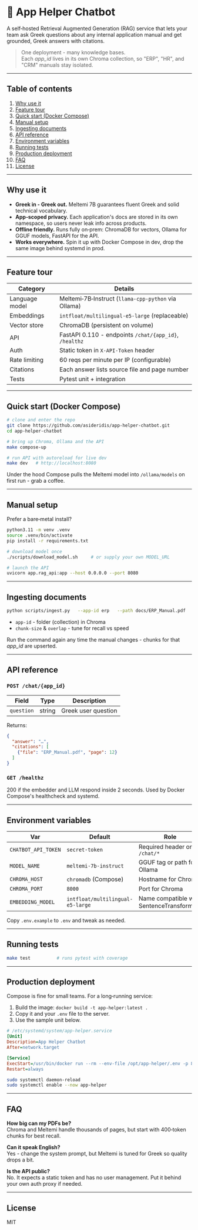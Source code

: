 # 🧩 App Helper Chatbot

A self‑hosted Retrieval Augmented Generation (RAG) service that lets your team ask Greek questions about any internal application manual and get grounded, Greek answers with citations.

> One deployment - many knowledge bases.  
> Each *app_id* lives in its own Chroma collection, so "ERP", "HR", and "CRM" manuals stay isolated.

---

## Table of contents
1. [Why use it](#why-use-it)
2. [Feature tour](#feature-tour)
3. [Quick start (Docker Compose)](#quick-start-docker-compose)
4. [Manual setup](#manual-setup)
5. [Ingesting documents](#ingesting-documents)
6. [API reference](#api-reference)
7. [Environment variables](#environment-variables)
8. [Running tests](#running-tests)
9. [Production deployment](#production-deployment)
10. [FAQ](#faq)
11. [License](#license)

---

## Why use it

* **Greek in - Greek out.** Meltemi 7B guarantees fluent Greek and solid technical vocabulary.  
* **App‑scoped privacy.** Each application's docs are stored in its own namespace, so users never leak info across products.  
* **Offline friendly.** Runs fully on‑prem: ChromaDB for vectors, Ollama for GGUF models, FastAPI for the API.  
* **Works everywhere.** Spin it up with Docker Compose in dev, drop the same image behind systemd in prod.  

---

## Feature tour

| Category          | Details                                                |
|-------------------|--------------------------------------------------------|
| Language model    | Meltemi‑7B‑Instruct (`llama‑cpp‑python` via Ollama)    |
| Embeddings        | `intfloat/multilingual-e5-large` (replaceable)         |
| Vector store      | ChromaDB (persistent on volume)                        |
| API               | FastAPI 0.110 - endpoints `/chat/{app_id}`, `/healthz` |
| Auth              | Static token in `X-API-Token` header                   |
| Rate limiting     | 60 reqs per minute per IP (configurable)               |
| Citations         | Each answer lists source file and page number          |
| Tests             | Pytest unit + integration                              |

---

## Quick start (Docker Compose)

```bash
# clone and enter the repo
git clone https://github.com/asideridis/app-helper-chatbot.git
cd app-helper-chatbot

# bring up Chroma, Ollama and the API
make compose-up

# run API with autoreload for live dev
make dev   # http://localhost:8080
```

Under the hood Compose pulls the Meltemi model into `/ollama/models` on first run - grab a coffee.

---

## Manual setup

Prefer a bare‑metal install?  

```bash
python3.11 -m venv .venv
source .venv/bin/activate
pip install -r requirements.txt

# download model once
./scripts/download_model.sh     # or supply your own MODEL_URL

# launch the API
uvicorn app.rag_api:app --host 0.0.0.0 --port 8080
```

---

## Ingesting documents

```bash
python scripts/ingest.py   --app-id erp   --path docs/ERP_Manual.pdf   --chunk-size 400   --overlap 60
```

* `app-id` - folder (collection) in Chroma  
* `chunk-size` & `overlap` - tune for recall vs speed  

Run the command again any time the manual changes - chunks for that *app_id* are upserted.

---

## API reference

### `POST /chat/{app_id}`

| Field      | Type   | Description                     |
|------------|--------|---------------------------------|
| `question` | string | Greek user question             |

Returns:

```json
{
  "answer": "…",
  "citations": [
    {"file": "ERP_Manual.pdf", "page": 12}
  ]
}
```

### `GET /healthz`

200 if the embedder and LLM respond inside 2 seconds. Used by Docker Compose's healthcheck and systemd.

---

## Environment variables

| Var                 | Default                    | Role                                   |
|---------------------|----------------------------|----------------------------------------|
| `CHATBOT_API_TOKEN` | `secret-token`             | Required header on `/chat/*`           |
| `MODEL_NAME`        | `meltemi-7b-instruct`      | GGUF tag or path for Ollama            |
| `CHROMA_HOST`       | `chromadb` (Compose)       | Hostname for Chroma                    |
| `CHROMA_PORT`       | `8000`                     | Port for Chroma                        |
| `EMBEDDING_MODEL`   | `intfloat/multilingual-e5-large` | Name compatible with SentenceTransformers |

Copy `.env.example` to `.env` and tweak as needed.

---

## Running tests

```bash
make test          # runs pytest with coverage
```

---

## Production deployment

Compose is fine for small teams. For a long‑running service:

1. Build the image: `docker build -t app-helper:latest .`  
2. Copy it and your `.env` file to the server.  
3. Use the sample unit below.

```ini
# /etc/systemd/system/app-helper.service
[Unit]
Description=App Helper Chatbot
After=network.target

[Service]
ExecStart=/usr/bin/docker run --rm --env-file /opt/app-helper/.env -p 8080:8080 app-helper:latest
Restart=always
```

```bash
sudo systemctl daemon-reload
sudo systemctl enable --now app-helper
```

---

## FAQ

**How big can my PDFs be?**  
Chroma and Meltemi handle thousands of pages, but start with 400‑token chunks for best recall.

**Can it speak English?**  
Yes - change the system prompt, but Meltemi is tuned for Greek so quality drops a bit.

**Is the API public?**  
No. It expects a static token and has no user management. Put it behind your own auth proxy if needed.

---

## License

MIT
